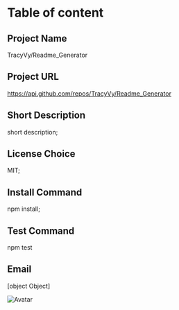 
  # Table of content

  ## Project Name
  TracyVy/Readme_Generator

  ## Project URL
  https://api.github.com/repos/TracyVy/Readme_Generator

  ## Short Description
  short description;

  ## License Choice
  MIT;

  ## Install Command
  npm install;

  ## Test Command
  npm test

  ## Email
  [object Object]
    
  ![Avatar](https://avatars.githubusercontent.com/TracyVy)